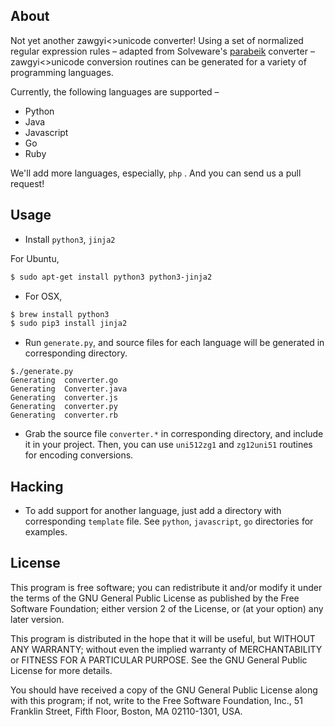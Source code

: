 ## About ##

Not yet another zawgyi<>unicode converter! Using a set of normalized regular expression rules – adapted from Solveware's [parabeik](https://github.com/ngwestar/parabaik) converter –  zawgyi<>unicode conversion routines can be generated for a variety of programming languages.

Currently, the following languages are supported –

* Python
* Java
* Javascript
* Go
* Ruby

We'll add more languages, especially, `php` . And you can send us a pull request!

## Usage ##

+ Install `python3`, `jinja2`

For Ubuntu,
```bash
$ sudo apt-get install python3 python3-jinja2
```

+ For OSX,
```bash
$ brew install python3
$ sudo pip3 install jinja2
```

+ Run `generate.py`, and source files for each language will be generated in corresponding directory.
```
$./generate.py
Generating  converter.go
Generating  Converter.java
Generating  converter.js
Generating  converter.py
Generating  converter.rb
```

+ Grab the source file `converter.*` in corresponding directory, and include it in your project. Then, you can use `uni512zg1` and `zg12uni51` routines for encoding conversions.

## Hacking

+ To add support for another language, just add a directory with corresponding `template` file. See `python`, `javascript`, `go` directories for examples.

## License ##

This program is free software; you can redistribute it and/or
modify it under the terms of the GNU General Public License
as published by the Free Software Foundation; either version 2
of the License, or (at your option) any later version.

This program is distributed in the hope that it will be useful,
but WITHOUT ANY WARRANTY; without even the implied warranty of
MERCHANTABILITY or FITNESS FOR A PARTICULAR PURPOSE.  See the
GNU General Public License for more details.

You should have received a copy of the GNU General Public License
along with this program; if not, write to the Free Software
Foundation, Inc., 51 Franklin Street, Fifth Floor, Boston, MA  02110-1301, USA.

